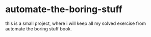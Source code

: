 # automate-the-boring-stuff
this is a small project, where i will keep all my solved exercise from automate the boring stuff book.
